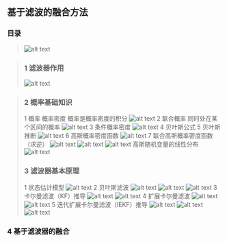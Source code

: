 ## 基于滤波的融合方法
### 目录
> ![alt text](image.png)

> ### 1 滤波器作用
> ![alt text](image-1.png)

> ### 2 概率基础知识
> 1 概率 概率密度
> 概率是概率密度的积分
> ![alt text](image-2.png)
> 2 联合概率
> 同时处在某个区间的概率
> ![alt text](image-3.png)
> 3 条件概率密度
> ![alt text](image-4.png)
> 4 贝叶斯公式 
> 5 贝叶斯推断
> ![alt text](image-5.png)
> 6 高斯概率密度函数
> ![alt text](image-6.png)
> 7 联合高斯概率密度函数 （求逆）
> ![alt text](image-7.png)
> ![alt text](image-8.png)
> ![alt text](image-9.png)
> 高斯随机变量的线性分布
> ![alt text](image-10.png)
> ### 3 滤波器基本原理
> 1 状态估计模型
> ![alt text](image-11.png)
> 2 贝叶斯滤波
> ![alt text](image-12.png)
> ![alt text](image-13.png)
> ![alt text](image-14.png)
> 3 卡尔曼滤波（KF）推导
> ![alt text](image-15.png)
> ![alt text](image-16.png)
> 4 扩展卡尔曼滤波
> ![alt text](image-17.png)
> ![alt text](image-18.png)
> 5 迭代扩展卡尔曼滤波（IEKF）推导
> ![alt text](image-19.png)
> ![alt text](image-20.png)
> ![alt text](image-21.png)

### 4 基于滤波器的融合
> 